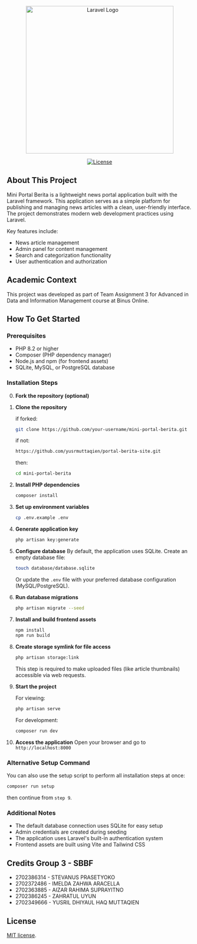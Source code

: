 <p align="center"><a href="https://laravel.com" target="_blank"><img src="https://raw.githubusercontent.com/laravel/art/master/logo-lockup/5%20SVG/2%20CMYK/1%20Full%20Color/laravel-logolockup-cmyk-red.svg" width="400" alt="Laravel Logo"></a></p>

<p align="center">
<a href="https://packagist.org/packages/laravel/framework"><img src="https://img.shields.io/packagist/l/laravel/framework" alt="License"></a>
</p>

## About This Project

Mini Portal Berita is a lightweight news portal application built with the Laravel framework. This application serves as a simple platform for publishing and managing news articles with a clean, user-friendly interface. The project demonstrates modern web development practices using Laravel.

Key features include:
- News article management
- Admin panel for content management
- Search and categorization functionality
- User authentication and authorization

## Academic Context

This project was developed as part of Team Assignment 3 for Advanced in Data and Information Management course at Binus Online.

## How To Get Started

### Prerequisites
- PHP 8.2 or higher
- Composer (PHP dependency manager)
- Node.js and npm (for frontend assets)
- SQLite, MySQL, or PostgreSQL database

### Installation Steps

0. **Fork the repository (optional)**

1. **Clone the repository**

   if forked:

   ```bash
   git clone https://github.com/your-username/mini-portal-berita.git
   ```

   if not:

   ```bash
   https://github.com/yusrmuttaqien/portal-berita-site.git
   ```

   then:

   ```bash
   cd mini-portal-berita
   ```

2. **Install PHP dependencies**
   ```bash
   composer install
   ```

3. **Set up environment variables**
   ```bash
   cp .env.example .env
   ```

4. **Generate application key**
   ```bash
   php artisan key:generate
   ```

5. **Configure database**
   By default, the application uses SQLite. Create an empty database file:
   ```bash
   touch database/database.sqlite
   ```
   
   Or update the `.env` file with your preferred database configuration (MySQL/PostgreSQL).

6. **Run database migrations**
   ```bash
   php artisan migrate --seed
   ```

7. **Install and build frontend assets**
   ```bash
   npm install
   npm run build
   ```

8. **Create storage symlink for file access**
   ```bash
   php artisan storage:link
   ```
   
   This step is required to make uploaded files (like article thumbnails) accessible via web requests.

9. **Start the project**

   For viewing:

   ```bash
   php artisan serve
   ```

   For development:

    ```bash
    composer run dev
    ```

11. **Access the application**
    Open your browser and go to `http://localhost:8000`

### Alternative Setup Command
You can also use the setup script to perform all installation steps at once:

```bash
composer run setup
```

then continue from `step 9`.

### Additional Notes
- The default database connection uses SQLite for easy setup
- Admin credentials are created during seeding
- The application uses Laravel's built-in authentication system
- Frontend assets are built using Vite and Tailwind CSS

## Credits Group 3 - SBBF

- 2702386314 - STEVANUS PRASETYOKO
- 2702372486 - IMELDA ZAHWA ARACELLA
- 2702363885 - AIZAR RAHIMA SUPRAYITNO
- 2702386245 - ZAHRATUL UYUN
- 2702349666 - YUSRIL DHIYAUL HAQ MUTTAQIEN

## License

[MIT license](https://opensource.org/licenses/MIT).
